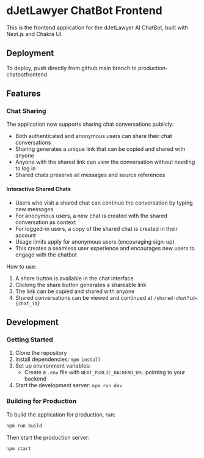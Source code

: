 # dJetLawyer ChatBot Frontend

This is the frontend application for the dJetLawyer AI ChatBot, built with Next.js and Chakra UI.

## Deployment

To deploy, push directly from github main branch to production-chatbotfrontend.

## Features

### Chat Sharing

The application now supports sharing chat conversations publicly:

- Both authenticated and anonymous users can share their chat conversations
- Sharing generates a unique link that can be copied and shared with anyone
- Anyone with the shared link can view the conversation without needing to log in
- Shared chats preserve all messages and source references

#### Interactive Shared Chats

- Users who visit a shared chat can continue the conversation by typing new messages
- For anonymous users, a new chat is created with the shared conversation as context
- For logged-in users, a copy of the shared chat is created in their account
- Usage limits apply for anonymous users (encouraging sign-up)
- This creates a seamless user experience and encourages new users to engage with the chatbot

How to use:
1. A share button is available in the chat interface
2. Clicking the share button generates a shareable link
3. The link can be copied and shared with anyone
4. Shared conversations can be viewed and continued at `/shared-chat?id={chat_id}`

## Development

### Getting Started

1. Clone the repository
2. Install dependencies: `npm install`
3. Set up environment variables:
   - Create a `.env` file with `NEXT_PUBLIC_BACKEND_URL` pointing to your backend
4. Start the development server: `npm run dev`

### Building for Production

To build the application for production, run:

```bash
npm run build
```

Then start the production server:

```bash
npm start
``` 